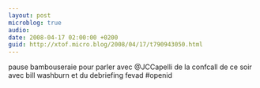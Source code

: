 ```yaml
---
layout: post
microblog: true
audio: 
date: 2008-04-17 02:00:00 +0200
guid: http://xtof.micro.blog/2008/04/17/t790943050.html
---
```

pause bambouseraie pour parler avec @JCCapelli de la confcall de ce soir avec bill washburn et du debriefing fevad  #openid
